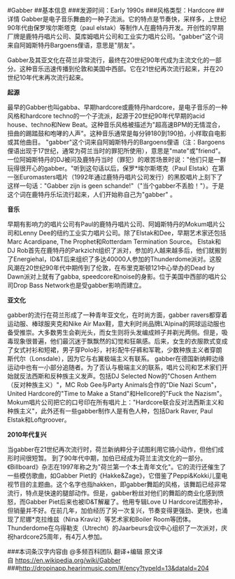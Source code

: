 #Gabber
##基本信息
###发源时间：Early 1990s
###风格类型：Hardcore
##详情
Gabber是电子音乐舞曲的一种子流派。它的特点是节奏快，采样多，上世纪90年代由保罗埃尔斯塔克（paul
elstak）等制作人在鹿特丹开发。开创性的早期厂牌是鹿特丹唱片公司、莫库姆唱片公司和工业实力唱片公司。"gabber"这个词来自阿姆斯特丹Bargoens俚语，意思是"朋友"。

  
Gabber及其亚文化在荷兰非常流行，最终在20世纪90年代成为主流文化的一部分。这种音乐迅速传播到伦敦和美国中西部。它在21世纪再次流行起来，并在20世纪10年代末再次流行起来。



**起源**

最早的Gabber也叫gabba、早期hardcore或鹿特丹hardcore，是电子音乐的一种风格和hardcore
techno的一个子流派，起源于20世纪90年代早期的acid house、techno和New
Beat。这种音乐风格被描述为"超高速BPM的无情混合，扭曲的踢踏鼓和咆哮的人声"。这种音乐通常是每分钟180到190拍，小样取自电影或其他曲目。
"gabber"这个词来自阿姆斯特丹的Bargoens俚语（注：Bargoens俚语出现于17世纪，通常为荷兰当时的罪犯所使用），意思是"mate"或"friend"。一位阿姆斯特丹的DJ被问及鹿特丹当时（罪犯）的艰苦场景时说："他们只是一群玩得很开心的gabber。"听到这句话以后，保罗*埃尔斯塔克（Paul
Elstak）在第一张Euromasters唱片（1992年通过鹿特丹唱片公司发行）的黑胶唱片上刻下了这样一句话："Gabber zijn is geen
schande!"（"当个gabber不丢脸！"）。于是这个词在鹿特丹乐坛流行起来，人们开始称自己为"gabber" 。



**音乐**

早期有影响力的唱片公司有Paul的鹿特丹唱片公司、阿姆斯特丹的Mokum唱片公司和Lenny
Dee的纽约工业实力唱片公司。除了Elstak和Dee，早期艺术家还包括Marc Acardipane, The Prophet和Rotterdam
Termination Source。 Elstak和DJ
Rob首先在鹿特丹的Parkzicht组织了派对，参加的人越来越多后，他们就搬到了Energiehal，ID&T后来组织了多达40000人参加的Thunderdome派对。这股风潮在20世纪90年代中期传到了伦敦，在布里克斯顿121中心举办的Dead
by Dawn派对上就有了gabba, speedcore和noise的身影。位于美国中西部的唱片公司Drop Bass
Network也是受gabber影响而建立。



**亚文化**

gabber的流行在荷兰形成了一种青年亚文化，在时尚方面，gabber ravers都穿着运动服、棒球服夹克和Nike Air
Max鞋，意大利时尚品牌L'Alpina的网球运动服也备受推崇。大多数男生会剃光头，而女生则将头发编成辫子并剃光两侧。但是，吸毒现象很普遍，他们最沉迷于飘飘然的幻觉和狂飙感。后来，女生的衣服款式变成了女式衬衫和短裙，男子穿Polo衫，衬衫配牛仔裤和军靴，少数种族主义者穿朗斯代尔（Lonsdale），因为它与右翼极端主义有联系。
gabber在德国新纳粹边缘运动中也有一小部分追随者。为了否认与极端主义的联系，唱片公司和艺术家们开始就反法西斯和反种族主义发声。包括DJ Selected
Now的"Chosen Anthem（反对种族主义）"，MC Rob Gee与Party Animals合作的"Die Nazi Scum"，United
Hardcore的"Time to Make a Stand"和Hellcore的"Fuck the
Nazism"。Mokum唱片公司把它的口号印在所有唱片上："Hardcore联合反对法西斯主义和种族主义"，此外还有一些gabber制作人是有色人种，包括Dark
Raver, Paul Elstak和Loftgroover。



**2010年代复兴**

当gabber在21世纪再次流行时，荷兰新纳粹分子试图利用它搞小动作，但他们成形时间很短暂。
到了90年代中期，加伯已经成为荷兰主流文化的一部分。《Billboard》杂志在1997年称之为"荷兰第一个本土青年文化"。它的流行还催生了一些模仿歌曲，如Gabber
Piet的《Hakke&Zage》，它借鉴了Peppi&Kokki儿童电视节目的主题曲。这个名字也指hakken，即gabber舞蹈的风格，该舞蹈已经非常流行，特点是快速的腿部动作。但是，gabber粉丝对他们的舞蹈的商业化感到愤怒，而Gabber
Piet后来也被ID&T解雇了。他用专辑Love U
Hardcore试图弥补，但销量并不好。在前几年，加伯经历了另一次复兴，节奏变得更强劲、更快，也涌现了尼娜*克拉维兹（Nina
Kraviz）等艺术家和Boiler
Room等团体。Thunderdome在乌得勒支（Utrecht）的Jaarbeurs会议中心组织了一次派对，庆祝hardcore25周年，有4万人参加。

###本词条汉字内容由 @多频百科团队 翻译+编辑
原文译自 https://en.wikipedia.org/wiki/Gabber
###http://dropinapp.hearinmusic.com/#/ency?typeId=13&dataId=204
